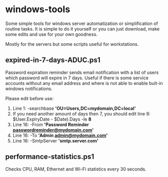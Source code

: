 # windows-tools

Some simple tools for windows server automatization or simplification of routine tasks. It is simple to do it yourself or you can just download, make some edits and use for your own goodness.

Mostly for the servers but some scripts useful for workstations.

## expired-in-7-days-ADUC.ps1

Password expiration reminder sends email notification with a list of users which password will expire in 7 days. Useful if there is some service accounts without any email address and where is not able to enable bult-in windows notifications.

Please edit before use:

1. Line 1: -searchbase **'OU=Users,DC=mydomain,DC=local'**
2. If you need another amount of days then 7, you should edit line 8: $User.ExpiryDate - $Date).Days -le **8**
3. Line 16: -From **'Password Reminder <passwordreminder@mydomain.com>'**
4. Line 16: -To **'Admin <admin@mydomain.com>'**
5. Line 16: -SmtpServer **'smtp.server.com'**

## performance-statistics.ps1

Checks CPU, RAM, Ethernet and Wi-Fi statistics every 30 seconds.
